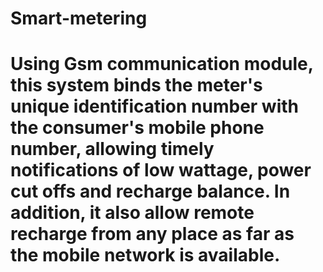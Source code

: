 # Smart-metering
# Using Gsm communication module, this system binds the meter's unique identification number with the consumer's mobile phone number, allowing timely notifications of low wattage, power cut offs and recharge balance. In addition, it also allow remote recharge from any place as far as the mobile network is available. 
